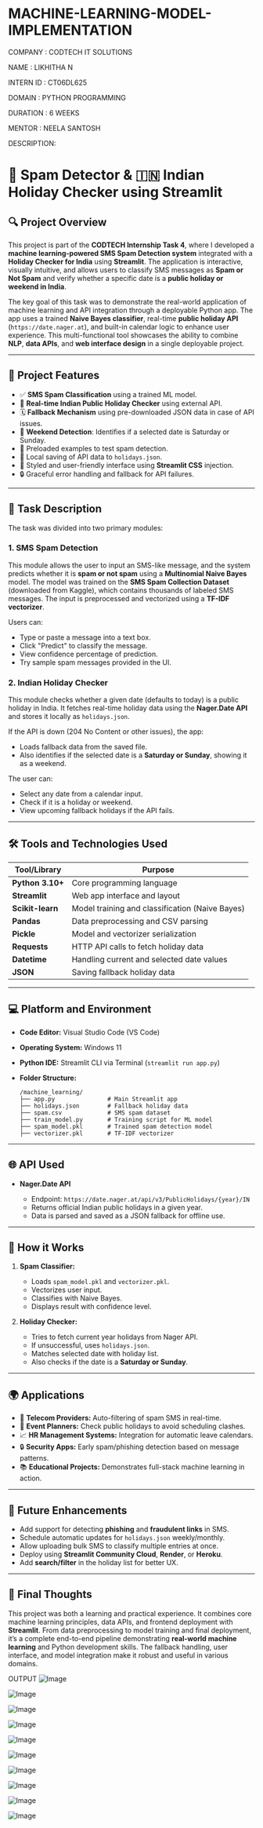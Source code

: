 # MACHINE-LEARNING-MODEL-IMPLEMENTATION
COMPANY : CODTECH IT SOLUTIONS

NAME : LIKHITHA N

INTERN ID : CT06DL625

DOMAIN : PYTHON PROGRAMMING

DURATION : 6 WEEKS

MENTOR : NEELA SANTOSH

DESCRIPTION:

# 📩 Spam Detector & 🇮🇳 Indian Holiday Checker using Streamlit

## 🔍 Project Overview

This project is part of the **CODTECH Internship Task 4**, where I developed a **machine learning-powered SMS Spam Detection system** integrated with a **Holiday Checker for India** using **Streamlit**. The application is interactive, visually intuitive, and allows users to classify SMS messages as **Spam or Not Spam** and verify whether a specific date is a **public holiday or weekend in India**.

The key goal of this task was to demonstrate the real-world application of machine learning and API integration through a deployable Python app. The app uses a trained **Naive Bayes classifier**, real-time **public holiday API** (`https://date.nager.at`), and built-in calendar logic to enhance user experience. This multi-functional tool showcases the ability to combine **NLP**, **data APIs**, and **web interface design** in a single deployable project.

---

## 🧠 Project Features

* ✅ **SMS Spam Classification** using a trained ML model.
* 📅 **Real-time Indian Public Holiday Checker** using external API.
* 🗓️ **Fallback Mechanism** using pre-downloaded JSON data in case of API issues.
* 📆 **Weekend Detection**: Identifies if a selected date is Saturday or Sunday.
* 🧪 Preloaded examples to test spam detection.
* 📂 Local saving of API data to `holidays.json`.
* 🎨 Styled and user-friendly interface using **Streamlit CSS** injection.
* 🔒 Graceful error handling and fallback for API failures.

---

## 📌 Task Description

The task was divided into two primary modules:

### 1. **SMS Spam Detection**

This module allows the user to input an SMS-like message, and the system predicts whether it is **spam or not spam** using a **Multinomial Naive Bayes** model. The model was trained on the **SMS Spam Collection Dataset** (downloaded from Kaggle), which contains thousands of labeled SMS messages. The input is preprocessed and vectorized using a **TF-IDF vectorizer**.

Users can:

* Type or paste a message into a text box.
* Click "Predict" to classify the message.
* View confidence percentage of prediction.
* Try sample spam messages provided in the UI.

### 2. **Indian Holiday Checker**

This module checks whether a given date (defaults to today) is a public holiday in India. It fetches real-time holiday data using the **Nager.Date API** and stores it locally as `holidays.json`.

If the API is down (204 No Content or other issues), the app:

* Loads fallback data from the saved file.
* Also identifies if the selected date is a **Saturday or Sunday**, showing it as a weekend.

The user can:

* Select any date from a calendar input.
* Check if it is a holiday or weekend.
* View upcoming fallback holidays if the API fails.

---

## 🛠️ Tools and Technologies Used

| Tool/Library     | Purpose                                         |
| ---------------- | ----------------------------------------------- |
| **Python 3.10+** | Core programming language                       |
| **Streamlit**    | Web app interface and layout                    |
| **Scikit-learn** | Model training and classification (Naive Bayes) |
| **Pandas**       | Data preprocessing and CSV parsing              |
| **Pickle**       | Model and vectorizer serialization              |
| **Requests**     | HTTP API calls to fetch holiday data            |
| **Datetime**     | Handling current and selected date values       |
| **JSON**         | Saving fallback holiday data                    |

---

## 💻 Platform and Environment

* **Code Editor:** Visual Studio Code (VS Code)
* **Operating System:** Windows 11
* **Python IDE:** Streamlit CLI via Terminal (`streamlit run app.py`)
* **Folder Structure:**

  ```
  /machine_learning/
  ├── app.py               # Main Streamlit app
  ├── holidays.json        # Fallback holiday data
  ├── spam.csv             # SMS spam dataset
  ├── train_model.py       # Training script for ML model
  ├── spam_model.pkl       # Trained spam detection model
  ├── vectorizer.pkl       # TF-IDF vectorizer
  ```

---

## 🌐 API Used

* **Nager.Date API**

  * Endpoint: `https://date.nager.at/api/v3/PublicHolidays/{year}/IN`
  * Returns official Indian public holidays in a given year.
  * Data is parsed and saved as a JSON fallback for offline use.

---

## 🧪 How it Works

1. **Spam Classifier:**

   * Loads `spam_model.pkl` and `vectorizer.pkl`.
   * Vectorizes user input.
   * Classifies with Naive Bayes.
   * Displays result with confidence level.

2. **Holiday Checker:**

   * Tries to fetch current year holidays from Nager API.
   * If unsuccessful, uses `holidays.json`.
   * Matches selected date with holiday list.
   * Also checks if the date is a **Saturday or Sunday**.

---

## 🌍 Applications

* 📱 **Telecom Providers:** Auto-filtering of spam SMS in real-time.
* 📅 **Event Planners:** Check public holidays to avoid scheduling clashes.
* 📈 **HR Management Systems:** Integration for automatic leave calendars.
* 🔒 **Security Apps:** Early spam/phishing detection based on message patterns.
* 📚 **Educational Projects:** Demonstrates full-stack machine learning in action.

---

## 🚀 Future Enhancements

* Add support for detecting **phishing** and **fraudulent links** in SMS.
* Schedule automatic updates for `holidays.json` weekly/monthly.
* Allow uploading bulk SMS to classify multiple entries at once.
* Deploy using **Streamlit Community Cloud**, **Render**, or **Heroku**.
* Add **search/filter** in the holiday list for better UX.

---

## 🙌 Final Thoughts

This project was both a learning and practical experience. It combines core machine learning principles, data APIs, and frontend deployment with **Streamlit**. From data preprocessing to model training and final deployment, it’s a complete end-to-end pipeline demonstrating **real-world machine learning** and Python development skills. The fallback handling, user interface, and model integration make it robust and useful in various domains.

OUTPUT
![Image](https://github.com/user-attachments/assets/7d4d9067-fee0-45df-bd72-7fd7dba79ead)

![Image](https://github.com/user-attachments/assets/64236851-2999-4be1-9dc9-cde57186af16)

![Image](https://github.com/user-attachments/assets/4e70fd10-5fa4-4c4e-9b9b-cac85f46abd2)

![Image](https://github.com/user-attachments/assets/57f3552f-9c43-4650-8ce9-c2f085cd3564)

![Image](https://github.com/user-attachments/assets/293e7c67-c2e5-425f-8178-e06d72cc5b97)

![Image](https://github.com/user-attachments/assets/ca2d78b3-ae2c-4a21-a43f-f95fdd91ce4e)

![Image](https://github.com/user-attachments/assets/dd15a59f-0611-4de0-8ea9-ff995d77621b)

![Image](https://github.com/user-attachments/assets/e4e9d2dc-91d1-4925-9879-8f4162411eb2)

![Image](https://github.com/user-attachments/assets/d856fa44-3fc8-4ac8-8168-90e20b1fd1cd)

![Image](https://github.com/user-attachments/assets/2382b1b2-5f34-47db-ad4a-f5c857a1b719)


